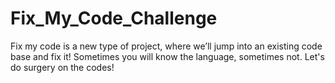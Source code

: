 # Fix_My_Code_Challenge
Fix my code is a new type of project, where we’ll jump into an existing code base and fix it!  Sometimes you will know the language, sometimes not.
Let's do surgery on the codes!
